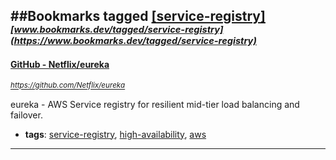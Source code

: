 ##Bookmarks tagged [[service-registry]](https://www.bookmarks.dev?q=[service-registry])
_<sup><sup>[www.bookmarks.dev/tagged/service-registry](https://www.bookmarks.dev/tagged/service-registry)</sup></sup>_
---
#### [GitHub - Netflix/eureka](https://github.com/Netflix/eureka)
_<sup>https://github.com/Netflix/eureka</sup>_

eureka - AWS Service registry for resilient mid-tier load balancing and failover.
* **tags**: [service-registry](../tagged/service-registry.md), [high-availability](../tagged/high-availability.md), [aws](../tagged/aws.md)
---
